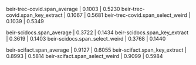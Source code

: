 beir-trec-covid.span_average | 0.1003 | 0.5230
beir-trec-covid.span_key_extract | 0.1067 | 0.5681
beir-trec-covid.span_select_weird | 0.1039 | 0.5349

beir-scidocs.span_average | 0.3722 | 0.1434
beir-scidocs.span_key_extract | 0.3619 | 0.1403
beir-scidocs.span_select_weird | 0.3768 | 0.1440

beir-scifact.span_average | 0.9127 | 0.6055
beir-scifact.span_key_extract | 0.8993 | 0.5814
beir-scifact.span_select_weird | 0.9099 | 0.5984
